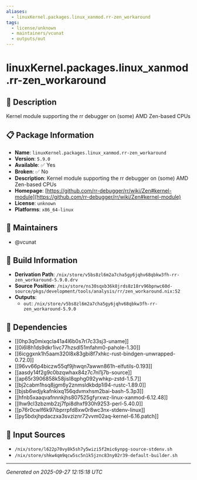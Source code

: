 ```yaml
---
aliases:
  - linuxKernel.packages.linux_xanmod.rr-zen_workaround
tags:
  - license/unknown
  - maintainers/vcunat
  - outputs/out
---
```


# linuxKernel.packages.linux_xanmod.rr-zen_workaround

## 📝 Description

Kernel module supporting the rr debugger on (some) AMD Zen-based CPUs

## 📋 Package Information

- **Name**: `linuxKernel.packages.linux_xanmod.rr-zen_workaround`
- **Version**: `5.9.0`
- **Available**: ✅ Yes
- **Broken**: ✅ No
- **Description**: Kernel module supporting the rr debugger on (some) AMD Zen-based CPUs
- **Homepage**: [https://github.com/rr-debugger/rr/wiki/Zen#kernel-module](https://github.com/rr-debugger/rr/wiki/Zen#kernel-module)
- **License**: `unknown`
- **Platforms**: `x86_64-linux`
## 👥 Maintainers

- @vcunat


## 🔧 Build Information

- **Derivation Path**: `/nix/store/v5bs8zl6m2a7cha5gy6jqhv68qbkw3fh-rr-zen_workaround-5.9.0.drv`
- **Source Position**: `/nix/store/ns30sqxb36k8jrds8z18rv96bpnwc60d-source/pkgs/development/tools/analysis/rr/zen_workaround.nix:52`
- **Outputs**:
  - `out`:  `/nix/store/v5bs8zl6m2a7cha5gy6jqhv68qbkw3fh-rr-zen_workaround-5.9.0`

## 🔗 Dependencies

- [[0hp3q0mixqcla41a4l6b0s7rl7c33sj3-uname]]
- [[0i6l8h1ds9dkr1ivc77hzsdl51mfahm0-pahole-1.30]]
- [[6icggxnk1h5aam320l8x83gbi8f7xhkc-rust-bindgen-unwrapped-0.72.0]]
- [[96vv66p4biczw55qf9jhwqn7awwn861h-elfutils-0.193]]
- [[aasdy14f2g9c0bzqwhax84z7c7nl1j7b-source]]
- [[ap65r3906858k58jisl8qphg092ywhkp-zstd-1.5.7]]
- [[bj2cabm1hsq8jgm6y2znmsldkbdp1i94-rustc-1.89.0]]
- [[bjsb6wdjykafnkixq156qdvmxhsm2bai-bash-5.3p3]]
- [[hfnb5xaaqvafnnnkjhs807525gfyrxwz-linux-xanmod-6.12.48]]
- [[lhw9cl3zbzmb2zj7fpi8dhxf930h9253-perl-5.40.0]]
- [[p76r0cwlf6k97ibprrpfd8xw0r8wc3nx-stdenv-linux]]
- [[py5bdxjhpdaczxa3svziznr72vvm02aq-kernel-6.16.patch]]

## 📁 Input Sources

- `/nix/store/l622p70vy8k5sh7y5wizi5f2mic6ynpg-source-stdenv.sh`
- `/nix/store/shkw4qm9qcw5sc5n1k5jznc83ny02r39-default-builder.sh`

---
*Generated on 2025-09-27 12:15:18 UTC*
